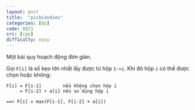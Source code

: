 ```yaml
---
layout: post
title:  "pickCandies"
categories: [dp]
code: 8821
src: [cpp]
difficulty: easy
---
```


Một bài quy hoạch động đơn giản.

Gọi `F[i]` là số kẹo lớn nhất lấy được từ hộp `1->i`. Khi đó hộp `i` có thể được chọn hoặc không:

```
F[i] = F[i-1]        nếu không chọn hộp i
     = F[i-2] + a[i] nếu sử dụng hộp i

==> F[i] = max(F[i-1], F[i-2] + a[i])
```
